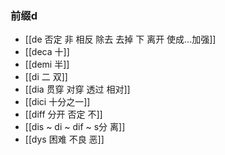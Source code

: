 ### 前缀d

- [[de  否定  非 相反  除去 去掉  下  离开 使成...加强]]
- [[deca 十]]
- [[demi 半]]
- [[di 二 双]]
- [[dia 贯穿 对穿 透过 相对]]
- [[dici 十分之一]]
- [[diff 分开 否定 不]]
- [[dis  ~ di ~ dif ~ s分 离]]
- [[dys 困难 不良 恶]]